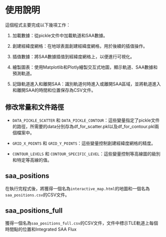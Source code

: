 # 使用說明

這個程式主要完成以下幾項工作：

1. 加載數據：從pickle文件中加載軌道和SAA數據。

2. 創建經緯度網格：在地球表面創建經緯度網格，用於後續的插值操作。

3. 插值數據：將SAA數據插值到經緯度網格上，以便進行可視化。

4. 繪製圖表：使用Matplotlib和Plotly繪製交互式地圖，顯示軌道、SAA數據和預測軌道。

5. 記錄軌道進入和離開SAA：識別軌道何時進入或離開SAA區域，並將軌道進入和離開SAA的時間和位置保存為CSV文件。

## 修改常量和文件路徑

- `DATA_PICKLE_SCATTER` 和 `DATA_PICKLE_CONTOUR`：這些變量指定了pickle文件的路徑，所需要的data分別存為df_for_scatter.pkl以及df_for_contour.pkl兩個檔案中。

- `GRID_X_POINTS` 和 `GRID_Y_POINTS`：這些變量控制創建經緯度網格的精度。

- `CONTOUR_LEVELS` 和 `CONTOUR_SPECIFIC_LEVEL`：這些變量控制等高線圖的級別和特定等高線的值。

## saa_positions

在執行完程式後，將獲得一個名為`interactive_map.html`的地圖和一個名為`saa_positions.csv`的CSV文件。

## saa_positions_full

獲得一個名為`saa_positions_full.csv`的CSV文件，文件中標示TLE軌道上每個時間點的位置和Integrated SAA Flux



